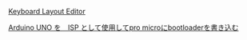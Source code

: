 [Keyboard Layout Editor](keyboard_layout_editor.md)

[Arduino UNO を　ISP として使用してpro microにbootloaderを書き込む](arduino_as_isp.ms)
